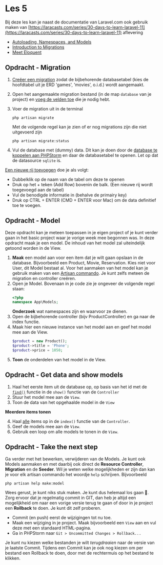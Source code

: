 # Les 5

Bij deze les kan je naast de documentatie van Laravel.com ook gebruik maken van 
[https://laracasts.com/series/30-days-to-learn-laravel-11](https://laracasts.com/series/30-days-to-learn-laravel-11) aflevering 
- [Autoloading, Namespaces, and Models](https://laracasts.com/series/30-days-to-learn-laravel-11/episodes/7)
- [
  Introduction to Migrations](https://laracasts.com/series/30-days-to-learn-laravel-11/episodes/8)
- [Meet Eloquent](https://laracasts.com/series/30-days-to-learn-laravel-11/episodes/9)



## Opdracht - Migration

1. [Creëer een migration](https://laravel.com/docs/12.x/migrations#generating-migrations) zodat de bijbehorende databasetabel (kies de hoofdtabel uit je ERD 'games', 'movies', o.i.d.) wordt aangemaakt. 
2. Open het aangemaakte migration bestand (in de map `database` van je project) en [voeg de velden toe](https://laravel.com/docs/12.x/migrations#creating-tables) die je nodig hebt.
3. Voer de migration uit in de terminal
   ```
   php artisan migrate
   ```
   Met de volgende regel kan je zien of er nog migrations zijn die niet uitgevoerd zijn
 
   ```
   php artisan migrate:status
   ```
 4. Vul de database met (dummy) data. Dit kan je doen door de [database te koppelen aan PHPStorm](https://www.jetbrains.com/help/phpstorm/mariadb.html) en daar de databasetabel te openen. Let op dat de datasource `sqlite` is.
   
   [Een nieuwe rij toevoegen](https://www.jetbrains.com/help/phpstorm/table-editor.html) doe je als volgt:
   
   - Dubbelklik op de naam van de tabel om deze te openen
   - Druk op het + teken (Add Row) bovenin de balk. (Een nieuwe rij wordt toegevoegd aan de tabel)
   - Vul de benodigde informatie in (behalve de primairy key)
   - Druk op CTRL + ENTER (CMD + ENTER voor Mac) om de data definitief toe te voegen.

## Opdracht - Model

Deze opdracht kan je meteen toepassen in je eigen project of je kunt verder gaan in het basic project waar je vorige week mee begonnen was. In deze opdracht maak je een model. De inhoud van het model zal uiteindelijk getoond worden in de View.

1. **Maak** een model aan voor een item dat je wilt gaan opslaan in de database. Bijvoorbeeld een Product, Movie, Reservation. Kies niet voor User, dit Model bestaat al. Voor het aanmaken van het model kan je gebruik maken van een [Artisan commando](https://laravel.com/docs/12.x/eloquent#generating-model-classes). Je kunt zelfs meteen de migration en controller creëren.
2. Open je Model. Bovenaan in je code zie je ongeveer de volgende regel staan:
   ```PHP
   <?php
   namespace App\Models;
   ```
   **Onderzoek** wat namespaces zijn en waarvoor ze dienen. 
4. Open de bijbehorende controller (bijv ProductController) en ga naar de index functie. 
5. Maak hier een nieuwe instance van het model aan en geef het model mee aan de View. 
   ```PHP
   $product = new Product();
   $product->title = 'Phone';
   $product->price = 1050;
   ```
6. **Toon** de onderdelen van het model in de View.

## Opdracht - Get data and show models

1. Haal het eerste item uit de database op, op basis van het id met de [`find()`](https://laravel.com/docs/12.x/eloquent#retrieving-single-models) functie in de `show()` functie van de `Controller`
2. Stuur het model mee aan de `View`.
3. Toon de data van het opgehaalde model in de `View`

**Meerdere items tonen**

4. Haal [alle](https://laravel.com/docs/12.x/eloquent#retrieving-models) items op in de `index()` functie van de `Controller`.
5. Geef de models mee aan de `View`.
6. Gebruik een loop om alle models te tonen in de `View`.

## Opdracht - Take the next step

Ga verder met het bewerken, verwijderen van de Models. Je kunt ook Models aanmaken en met daarbij ook direct de **Resource Controller**, **Migration** en de **Seeder**. Wil je weten welke mogelijkheden er zijn dan kan je voor elk artisan commando het woordje `help` schrijven. Bijvoorbeeld
```bash
php artisan help make:model
```

Wees gerust, je kunt niks stuk maken. Je kunt dus helemaal los gaan 🤪. Zorg ervoor dat je regelmatig commit in GIT, dan heb je altijd een mogelijkheid om naar een vorige versie terug te gaan of door in je project een **Rollback** te doen. Je kunt dit zelf proberen. 
- Commit (en push) eerst de wijzigingen tot nu toe.
- Maak een wijziging in je project. Maak bijvoorbeeld een `View` aan en vul deze met een standaard HTML-pagina.
- Ga in PHPStorm naar `Git > Uncommitted Changes > Rollback...`

Je kunt nu kiezen welke bestanden je wilt _terugdraaien_ naar de versie van je laatste Commit. Tijdens een Commit kan je ook nog kiezen om per bestand een Rollback te doen, door met de rechtermuis op het bestand te klikken. 

